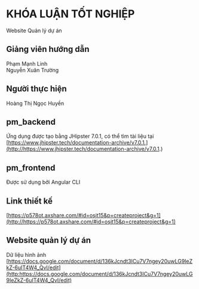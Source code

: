 # KHÓA LUẬN TỐT NGHIỆP
Website Quản lý dự án
## Giảng viên hướng dẫn
Phạm Mạnh Linh  
Nguyễn Xuân Trường
## Người thực hiện
Hoàng Thị Ngọc Huyền
## pm_backend
Ứng dụng được tạo bằng JHipster 7.0.1, có thể tìm tài liệu tại [https://www.jhipster.tech/documentation-archive/v7.0.1.](http://https://www.jhipster.tech/documentation-archive/v7.0.1.)
## pm_frontend
Được sử dụng bởi Angular CLI
## Link thiết kế
[https://p578ot.axshare.com/#id=osjt15&p=createproject&g=1](http://https://p578ot.axshare.com/#id=osjt15&p=createproject&g=1)
## Website quản lý dự án
Dữ liệu hình ảnh  
[https://docs.google.com/document/d/136kJcndt3ICu7V7ngey20uwLG9IeZkZ-6uIT4W4_QvI/edit](http:https://docs.google.com/document/d/136kJcndt3ICu7V7ngey20uwLG9IeZkZ-6uIT4W4_QvI/edit)
